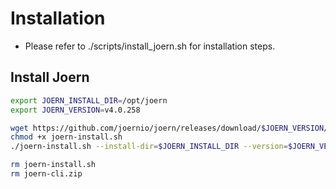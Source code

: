 # Installation
- Please refer to ./scripts/install_joern.sh for installation steps.

## Install Joern
```bash
export JOERN_INSTALL_DIR=/opt/joern
export JOERN_VERSION=v4.0.258

wget https://github.com/joernio/joern/releases/download/$JOERN_VERSION/joern-install.sh --no-check-certificate
chmod +x joern-install.sh
./joern-install.sh --install-dir=$JOERN_INSTALL_DIR --version=$JOERN_VERSION --reinstall

rm joern-install.sh
rm joern-cli.zip
```
